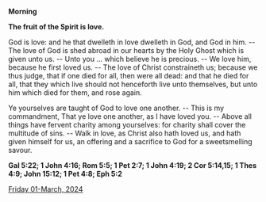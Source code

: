 **Morning**

**The fruit of the Spirit is love.**
 
God is love: and he that dwelleth in love dwelleth in God, and God in him. -- The love of God is shed abroad in our hearts by the Holy Ghost which is given unto us. -- Unto you ... which believe he is precious. -- We love him, because he first loved us. -- The love of Christ constraineth us; because we thus judge, that if one died for all, then were all dead: and that he died for all, that they which live should not henceforth live unto themselves, but unto him which died for them, and rose again.
 
Ye yourselves are taught of God to love one another. -- This is my commandment, That ye love one another, as I have loved you. -- Above all things have fervent charity among yourselves: for charity shall cover the multitude of sins. -- Walk in love, as Christ also hath loved us, and hath given himself for us, an offering and a sacrifice to God for a sweetsmelling savour.  

**Gal 5:22; 1 John 4:16; Rom 5:5; 1 Pet 2:7; 1 John 4:19; 2 Cor 5:14,15; 1 Thes 4:9; John 15:12; 1 Pet 4:8; Eph 5:2**

[Friday 01-March, 2024](https://t.me/daily_light)
